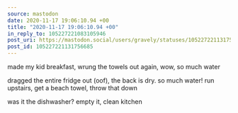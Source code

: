 ```yaml
---
source: mastodon
date: 2020-11-17 19:06:10.94 +00
title: "2020-11-17 19:06:10.94 +00"
in_reply_to: 105227221083105946
post_uri: https://mastodon.social/users/gravely/statuses/105227221131756685
post_id: 105227221131756685
---
```

made my kid breakfast, wrung the towels out again, wow, so much water

dragged the entire fridge out (oof), the back is dry. so much water! run upstairs, get a beach towel, throw that down

was it the dishwasher? empty it, clean kitchen


